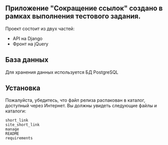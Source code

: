 ## Приложение "Сокращение ссылок" создано в рамках выполнения тестового задания.

Проект состоит из двух частей: <br/>

<ul>
    <li>API на Django</li>
    <li>Фронт на jQuery</li>
</ul>

## База данных

Для хранения данных используется БД PostgreSQL

## Установка
Пожалуйста, убедитесь, что файл релиза распакован в каталог, доступный через Интернет. Вы должны увидеть следующие файлы и каталоги:
```
short_link
site_short_link
manage
README
requirements
```